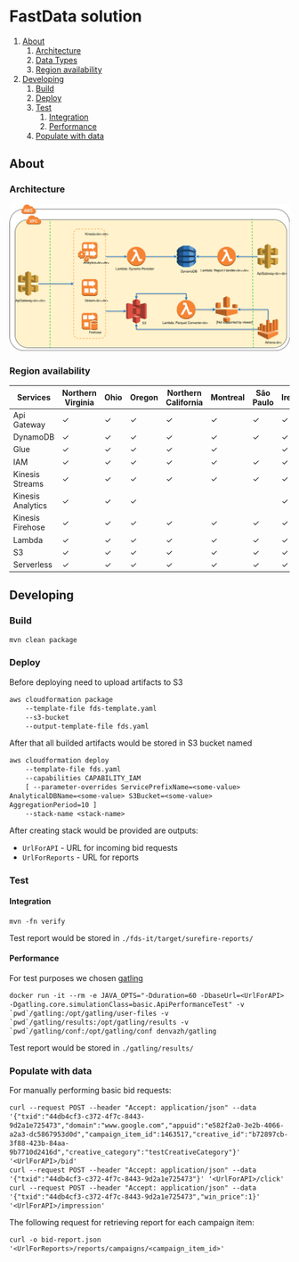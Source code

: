 # FastData solution
1. [About](#about)
    1. [Architecture](#architecture)
    1. [Data Types](#data-types)
    1. [Region availability](#region-availability)
1. [Developing](#developing)
    1. [Build](#build)
    1. [Deploy](#deploy)
    1. [Test](#test)
        1. [Integration](#integration)
        1. [Performance](#performance)
    1. [Populate with data](#populate-with-data)
## About
### Architecture
![diagram.svg](images/diagram.svg)
### Region availability
| Services          | Northern Virginia | Ohio | Oregon | Northern California | Montreal | São Paulo | Ireland | Frankfurt | London | Paris | Stockholm | Singapore | Tokyo | Sydney | Seoul | Mumbai |
|-------------------|-------------------|------|--------|---------------------|----------|-----------|---------|-----------|--------|-------|-----------|-----------|-------|--------|-------|--------|
| Api Gateway       | ✓                 | ✓    | ✓      | ✓                   | ✓        | ✓         | ✓       | ✓         | ✓      | ✓     | ✓         | ✓         | ✓     | ✓      | ✓     | ✓      |
| DynamoDB          | ✓                 | ✓    | ✓      | ✓                   | ✓        | ✓         | ✓       | ✓         | ✓      | ✓     | ✓         | ✓         | ✓     | ✓      | ✓     | ✓      |
| Glue              | ✓                 | ✓    | ✓      | ✓                   | ✓        |           | ✓       | ✓         | ✓      |       |           | ✓         | ✓     | ✓      | ✓     | ✓      |
| IAM               | ✓                 | ✓    | ✓      | ✓                   | ✓        | ✓         | ✓       | ✓         | ✓      | ✓     | ✓         | ✓         | ✓     | ✓      | ✓     | ✓      |
| Kinesis Streams   | ✓                 | ✓    | ✓      | ✓                   | ✓        | ✓         | ✓       | ✓         | ✓      | ✓     | ✓         | ✓         | ✓     | ✓      | ✓     | ✓      |
| Kinesis Analytics | ✓                 | ✓    | ✓      |                     |          |           | ✓       | ✓         |        |       |           |           |       |        |       |        |
| Kinesis Firehose  | ✓                 | ✓    | ✓      | ✓                   | ✓        | ✓         | ✓       | ✓         | ✓      | ✓     |           | ✓         | ✓     | ✓      | ✓     | ✓      |
| Lambda            | ✓                 | ✓    | ✓      | ✓                   | ✓        | ✓         | ✓       | ✓         | ✓      | ✓     | ✓         | ✓         | ✓     | ✓      | ✓     | ✓      |
| S3                | ✓                 | ✓    | ✓      | ✓                   | ✓        | ✓         | ✓       | ✓         | ✓      | ✓     | ✓         | ✓         | ✓     | ✓      | ✓     | ✓      |
| Serverless        | ✓                 | ✓    | ✓      | ✓                   | ✓        | ✓         | ✓       | ✓         | ✓      |       |           | ✓         | ✓     | ✓      | ✓     | ✓      |
## Developing
### Build
```
mvn clean package
```
### Deploy
Before deploying need to upload artifacts to S3
```
aws cloudformation package
    --template-file fds-template.yaml
    --s3-bucket 
    --output-template-file fds.yaml
```
After that all builded artifacts would be stored in S3 bucket named <s3-bucket-name>
```
aws cloudformation deploy
    --template-file fds.yaml
    --capabilities CAPABILITY_IAM
    [ --parameter-overrides ServicePrefixName=<some-value> AnalyticalDBName=<some-value> S3Bucket=<some-value> AggregationPeriod=10 ]
    --stack-name <stack-name>
```
After creating stack would be provided are outputs:
- `UrlForAPI` - URL for incoming bid requests
- `UrlForReports` - URL for reports
### Test
#### Integration
```
mvn -fn verify
```
Test report would be stored in `./fds-it/target/surefire-reports/`
#### Performance
For test purposes we chosen [gatling](https://gatling.io)
```
docker run -it --rm -e JAVA_OPTS="-Dduration=60 -DbaseUrl=<UrlForAPI> -Dgatling.core.simulationClass=basic.ApiPerformanceTest" -v  `pwd`/gatling:/opt/gatling/user-files -v `pwd`/gatling/results:/opt/gatling/results -v `pwd`/gatling/conf:/opt/gatling/conf denvazh/gatling 
```
Test report would be stored in `./gatling/results/`
### Populate with data
For manually performing basic bid requests:
```
curl --request POST --header "Accept: application/json" --data '{"txid":"44db4cf3-c372-4f7c-8443-9d2a1e725473","domain":"www.google.com","appuid":"e582f2a0-3e2b-4066-a2a3-dc5867953d0d","campaign_item_id":1463517,"creative_id":"b72897cb-3f88-423b-84aa-9b7710d2416d","creative_category":"testCreativeCategory"}' '<UrlForAPI>/bid'
curl --request POST --header "Accept: application/json" --data '{"txid":"44db4cf3-c372-4f7c-8443-9d2a1e725473"}' '<UrlForAPI>/click'
curl --request POST --header "Accept: application/json" --data '{"txid":"44db4cf3-c372-4f7c-8443-9d2a1e725473","win_price":1}' '<UrlForAPI>/impression'
```
The following request for retrieving report for each campaign item:
```$xslt
curl -o bid-report.json '<UrlForReports>/reports/campaigns/<campaign_item_id>'
``` 